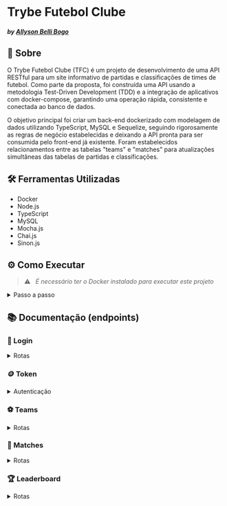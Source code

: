 # Trybe Futebol Clube
#### _by [Allyson Belli Bogo](https://www.linkedin.com/in/allysonbogo/)_

## :page_with_curl: Sobre

O Trybe Futebol Clube (TFC) é um projeto de desenvolvimento de uma API RESTful para um site informativo de partidas e classificações de times de futebol. Como parte da proposta, foi construída uma API usando a metodologia Test-Driven Development (TDD) e a integração de aplicativos com docker-compose, garantindo uma operação rápida, consistente e conectada ao banco de dados.

O objetivo principal foi criar um back-end dockerizado com modelagem de dados utilizando TypeScript, MySQL e Sequelize, seguindo rigorosamente as regras de negócio estabelecidas e deixando a API pronta para ser consumida pelo front-end já existente. Foram estabelecidos relacionamentos entre as tabelas "teams" e "matches" para atualizações simultâneas das tabelas de partidas e classificações.


## 🛠️ Ferramentas Utilizadas

* Docker
* Node.js
* TypeScript
* MySQL
* Mocha.js
* Chai.js
* Sinon.js


## ⚙️ Como Executar

> :warning: &nbsp; _É necessário ter o Docker instalado para executar este projeto_

<details>
  <summary> Passo a passo </summary>
  <br>

1. Clone o repositório em uma pasta de preferência

```
git clone git@github.com:allysonbogo/project-trybe-futebol-clube.git
```
2. Entre na pasta raíz do projeto e instale todas as dependências

```
npm run install:apps
```
3. Para rodar o projeto é necessario executar o comando abaixo no diretório raiz do projeto. Isso fará com que os containers docker sejam orquestrados e a aplicação esteja disponível

```
npm run compose:up
```
4. O servidor será inicializado juntamente com a orquestração do docker. Para visualização da interface da API podem ser utilizados o Thunder Client, Postman, Insomnia ou alguma outra ferramenta de sua preferência

5. A interface de usuário também será inicializada com a orquestação dos containers docker e estará disponível no endereço abaixo

```
http://localhost:3000/
```

5. Para testar o projeto entre na pasta <code>app/backend/</code> e execute os scripts abaixo

```
npm test
```
```
npm run test:coverage
```
</details>


## 📚 Documentação (endpoints)


### :bust_in_silhouette: Login
<details>
  <summary> Rotas </summary>
  <br>

  | Método | Funcionalidade | URL |
  |---|---|---|
  | `POST` | Realiza o login de uma pessoa usuária cadastrada | `http://localhost:3001/login`

  <details>
    <summary> A estrutura do body da requisição deverá seguir o padrão abaixo: </summary>

    {
      "email": "string",
      "password": "string"
    }
  
  </details>

  <details>
    <summary> A resposta da requisição é a seguinte com <code>status 200</code>: </summary>
    
    {
      "token": "eyJhbGciOiJIUzI1NiIsInR5cCI6IkpXVCJ9.eyJwYXlsb2FkIjp7ImlkIjo1LCJkaXNwbGF5TmFtZSI6InVzdWFyaW8gZGUgdGVzdGUiLCJlbWFpbCI6InRlc3RlQGVtYWlsLmNvbSIsImltYWdlIjoibnVsbCJ9LCJpYXQiOjE2MjAyNDQxODcsImV4cCI6MTYyMDY3NjE4N30.Roc4byj6mYakYqd9LTCozU1hd9k_Vw5IWKGL4hcCVG8"
    }

  > :warning: &nbsp; _O token acima é fictício, o token verdadeiro é gerado a partir da ferramenta JWT (JSON Web Token), utilizando uma palavra-passe e um payload secretos_
  </details>

  <details>
    <summary> A requisição irá falhar nos seguintes casos: </summary>
    - A rota retorna um erro <code>400</code> <code>{ "message": "All fields must be filled" }</code>, caso a requisição não receba todos os campos devidamente preenchidos; <br>
    - A rota retorna um erro <code>401</code> <code>{ "message": "Invalid email or password" }</code>, caso a requisição receba um par de <code>email</code> e <code>password</code> inválidos ou não cadastrados no banco de dados, sendo que o campo <code>password</code> deve ter no mínimo 6 caracteres; <br>
  </details>
  <br>

  | Método | Funcionalidade | URL |
  |---|---|---|
  | `GET` | Retorna o papel da pessoa usuária | `http://localhost:3001/login/role`

  <details>
    <summary> A resposta da requisição é a seguinte com <code>status 200</code>: </summary>
    
    { "role": "admin" }

  </details>
  <br>
</details>


### :coin: Token
<details>
  <summary> Autenticação </summary>
  <br>

  > :warning: &nbsp; _Após o login de uma pessoa usuária cadastrada, é gerado um <code>token</code> aleatório, o qual será autenticado em todas as rotas a seguir, exceto nas rotas GET_

  <details>
    <summary> As requisições irão falhar nos seguintes casos: </summary>
    - É disparado o erro <code>401</code> <code>{ "message": "Token not found" }</code>, ao fazer uma operação sem um token; <br>
    - É disparado o erro <code>401</code> <code>{ "message": "Token must be a valid token" }</code>, ao fazer uma operação com um token expirado ou inválido; <br>
  </details>
  <br>
</details>


### :soccer: Teams
<details>
  <summary> Rotas </summary>
  <br>

  | Método | Funcionalidade | URL |
  |---|---|---|
  | `GET` | Retorna uma lista de times cadastrados | `http://localhost:3001/teams`

  <details>
    <summary> A resposta da requisição é a seguinte com <code>status 200</code>: </summary>
    
    [
      {
        "id": 1,
        "teamName": "Bulbasaur"
      },
      ...
    ]

  </details>
  <br>

  | Método | Funcionalidade | URL |
  |---|---|---|
  | `GET` | Retorna um time a partir do id | `http://localhost:3001/teams/:id`

  <details>
    <summary> A resposta da requisição é a seguinte com <code>status 200</code>: </summary>
    
    {
      "id": 4,
      "teamName": "Charmander"
    }

  </details>

  <details>
    <summary> A requisição irá falhar nos seguintes casos: </summary>
    - É disparado o erro <code>404</code> <code>{ message: "Team {id} not found" }</code>, caso o time não esteja cadastrado no banco de dados; <br>
  </details>
  <br>
</details>


### :crossed_flags: Matches

<details>
  <summary> Rotas </summary>
  <br>

  | Método | Funcionalidade | URL |
  |---|---|---|
  | `GET` | Retorna uma lista de partidas cadastradas | `http://localhost:3001/matches`

  <details>
    <summary> A resposta da requisição é a seguinte com <code>status 200</code>: </summary>
    
    [
      {
        "id": 1,
        "homeTeamId": 16,
        "homeTeamGoals": 1,
        "awayTeamId": 8,
        "awayTeamGoals": 1,
        "inProgress": false,
        "homeTeam": {
          "teamName": "São Paulo"
        },
        "awayTeam": {
          "teamName": "Grêmio"
        }
      },
      ...
      {
        "id": 41,
        "homeTeamId": 16,
        "homeTeamGoals": 2,
        "awayTeamId": 9,
        "awayTeamGoals": 0,
        "inProgress": true,
        "homeTeam": {
          "teamName": "São Paulo"
        },
        "awayTeam": {
          "teamName": "Internacional"
        }
      }
      ...
    ]

  </details>
  <br>

  | Método | Funcionalidade | URL |
  |---|---|---|
  | `GET` | Retorna uma lista de partidas em andamento | `http://localhost:3001/matches?inProgress=true`

  <details>
    <summary> A resposta da requisição é a seguinte com <code>status 200</code>: </summary>
    
    [
      {
        "id": 41,
        "homeTeamId": 16,
        "homeTeamGoals": 2,
        "awayTeamId": 9,
        "awayTeamGoals": 0,
        "inProgress": true,
        "homeTeam": {
          "teamName": "São Paulo"
        },
        "awayTeam": {
          "teamName": "Internacional"
        }
      },
      ...
    ]

  </details>
  <br>


  | Método | Funcionalidade | URL |
  |---|---|---|
  | `GET` | Retorna uma lista de partidas finalizadas | `http://localhost:3001/matches?inProgress=false`

  <details>
    <summary> A resposta da requisição é a seguinte com <code>status 200</code>: </summary>
    
    [
      {
        "id": 1,
        "homeTeamId": 16,
        "homeTeamGoals": 1,
        "awayTeamId": 8,
        "awayTeamGoals": 1,
        "inProgress": false,
        "homeTeam": {
          "teamName": "São Paulo"
        },
        "awayTeam": {
          "teamName": "Grêmio"
        }
      },
      ...
    ]

  </details>
  <br>

  | Método | Funcionalidade | URL |
  |---|---|---|
  | `PATCH` | Finaliza uma partida em andamento | `http://localhost:3001/matches/:id/finish`

  <details>
    <summary> A resposta da requisição é a seguinte com <code>status 200</code>: </summary>
    
    { "message": "Finished" }

  </details>
  <br>

  | Método | Funcionalidade | URL |
  |---|---|---|
  | `PATCH` | Atualiza o resultado de uma partida | `http://localhost:3001/matches/:id`

  <details>
    <summary> A estrutura do body da requisição deverá seguir o padrão abaixo: </summary>
    
    {
      "homeTeamGoals": 3,
      "awayTeamGoals": 1
    }

  </details>

  <details>
    <summary> A resposta da requisição é a seguinte com <code>status 200</code>: </summary>
    
    {
      "id": 1,
      "homeTeamId": 16,
      "homeTeamGoals": 1,
      "awayTeamId": 8,
      "awayTeamGoals": 1,
      "inProgress": false,
      "homeTeam": {
        "teamName": "São Paulo"
      },
      "awayTeam": {
        "teamName": "Grêmio"
      }
    }

  </details>
  <br>

  | Método | Funcionalidade | URL |
  |---|---|---|
  | `POST` | Realiza o cadastro de uma partida | `http://localhost:3001/matches`

  <details>
    <summary> A estrutura do body da requisição deverá seguir o padrão abaixo: </summary>

    {
      "homeTeamId": 16,
      "awayTeamId": 8,
      "homeTeamGoals": 2,
      "awayTeamGoals": 2,
    }

  </details>

  <details>
    <summary> A resposta da requisição é a seguinte com <code>status 201</code>: </summary>

    {
      "id": 1,
      "homeTeamId": 16,
      "homeTeamGoals": 2,
      "awayTeamId": 8,
      "awayTeamGoals": 2,
      "inProgress": true,
    }

  </details>

  <details>
    <summary> A requisição irá falhar nos seguintes casos: </summary>
    - A rota retorna um erro <code>422</code> <code>{ "message": "It is not possible to create a match with two equal teams" }</code> ao tentar cadastrar uma partida com os campos <code>homeTeam</code> e <code>awayTeam</code> iguais; <br>
    - A rota retorna um erro <code>404</code> <code>{ "message": "There is no team with such id!" }</code>ao tentar cadastrar uma partida com um time que não exista no banco de dados; <br>
  </details>
  <br>
</details>


### :trophy: Leaderboard

<details>
  <summary> Rotas </summary>
  <br>

  | Método | Funcionalidade | URL |
  |---|---|---|
  | `GET` | Retorna uma tabela de desempenho dos times da casa | `http://localhost:3001/leaderboard/home`

  <details>
    <summary> A resposta da requisição é a seguinte com <code>status 200</code>: </summary>
    
    [
      {
        "name": "Santos",
        "totalPoints": 9,
        "totalGames": 3,
        "totalVictories": 3,
        "totalDraws": 0,
        "totalLosses": 0,
        "goalsFavor": 9,
        "goalsOwn": 3,
        "goalsBalance": 6,
        "efficiency": "100.00"
      },
      {
        "name": "Palmeiras",
        "totalPoints": 7,
        "totalGames": 3,
        "totalVictories": 2,
        "totalDraws": 1,
        "totalLosses": 0,
        "goalsFavor": 10,
        "goalsOwn": 5,
        "goalsBalance": 5,
        "efficiency": "77.78"
      },
      ...
    ]

  </details>
  <br>

  | Método | Funcionalidade | URL |
  |---|---|---|
  | `GET` | Retorna uma tabela de desempenho dos times visitantes | `http://localhost:3001/leaderboard/away`

  <details>
    <summary> A resposta da requisição é a seguinte com <code>status 200</code>: </summary>
    
    [
      {
        "name": "Palmeiras",
        "totalPoints": 6,
        "totalGames": 2,
        "totalVictories": 2,
        "totalDraws": 0,
        "totalLosses": 0,
        "goalsFavor": 7,
        "goalsOwn": 0,
        "goalsBalance": 7,
        "efficiency": "100.00"
      },
      {
        "name": "Corinthians",
        "totalPoints": 6,
        "totalGames": 3,
        "totalVictories": 2,
        "totalDraws": 0,
        "totalLosses": 1,
        "goalsFavor": 6,
        "goalsOwn": 2,
        "goalsBalance": 4,
        "efficiency": "66.67"
      },
      ...
    ]

  </details>
  <br>

  | Método | Funcionalidade | URL |
  |---|---|---|
  | `GET` | Retorna uma tabela de classificação geral dos times | `http://localhost:3001/leaderboard`

  <details>
    <summary> A resposta da requisição é a seguinte com <code>status 200</code>: </summary>
    
    [
      {
        "name": "Palmeiras",
        "totalPoints": 13,
        "totalGames": 5,
        "totalVictories": 4,
        "totalDraws": 1,
        "totalLosses": 0,
        "goalsFavor": 17,
        "goalsOwn": 5,
        "goalsBalance": 12,
        "efficiency": "86.67"
      },
      {
        "name": "Corinthians",
        "totalPoints": 12,
        "totalGames": 5,
        "totalVictories": 4,
        "totalDraws": 0,
        "totalLosses": 1,
        "goalsFavor": 12,
        "goalsOwn": 3,
        "goalsBalance": 9,
        "efficiency": "80.00"
      },
      ...
    ]

  </details>
  <br>
</details>
<br>
